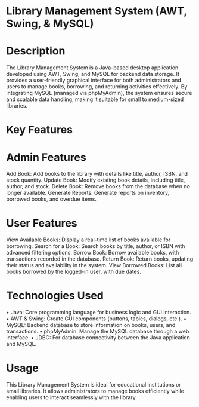# Library Management System (AWT, Swing, & MySQL)

# Description
The Library Management System is a Java-based desktop application developed using AWT, Swing, and MySQL for backend data storage. It provides a user-friendly graphical interface for both administrators and users to manage books, borrowing, and returning activities effectively. By integrating MySQL (managed via phpMyAdmin), the system ensures secure and scalable data handling, making it suitable for small to medium-sized libraries.

# Key Features

# Admin Features
Add Book: Add books to the library with details like title, author, ISBN, and stock quantity.
Update Book: Modify existing book details, including title, author, and stock.
Delete Book: Remove books from the database when no longer available.
Generate Reports: Generate reports on inventory, borrowed books, and overdue items.

# User Features
View Available Books: Display a real-time list of books available for borrowing.
Search for a Book: Search books by title, author, or ISBN with advanced filtering options.
Borrow Book: Borrow available books, with transactions recorded in the database.
Return Book: Return books, updating their status and availability in the system.
View Borrowed Books: List all books borrowed by the logged-in user, with due dates.

# Technologies Used
• Java: Core programming language for business logic and GUI interaction.
• AWT & Swing: Create GUI components (buttons, tables, dialogs, etc.).
• MySQL: Backend database to store information on books, users, and transactions.
• phpMyAdmin: Manage the MySQL database through a web interface.
• JDBC: For database connectivity between the Java application and MySQL.

# Usage
This Library Management System is ideal for educational institutions or small libraries. It allows administrators to manage books efficiently while enabling users to interact seamlessly with the library.
